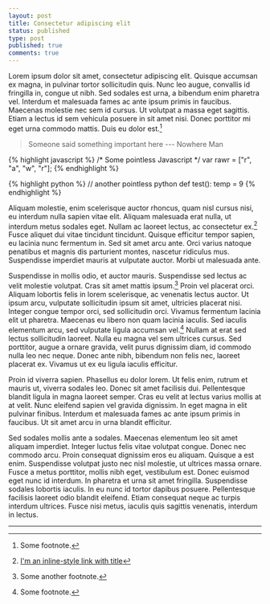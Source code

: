 ```yaml
---
layout: post
title: Consectetur adipiscing elit
status: published
type: post
published: true
comments: true
---
```


Lorem ipsum dolor sit amet, consectetur adipiscing elit. Quisque accumsan ex magna, in pulvinar tortor sollicitudin quis. Nunc leo augue, convallis id fringilla in, congue ut nibh. Sed sodales est urna, a bibendum enim pharetra vel. Interdum et malesuada fames ac ante ipsum primis in faucibus. Maecenas molestie nec sem id cursus. Ut volutpat a massa eget sagittis. Etiam a lectus id sem vehicula posuere in sit amet nisi. Donec porttitor mi eget urna commodo mattis. Duis eu dolor est.[^1]

> Someone said something important here --- Nowhere Man

{% highlight javascript %}
/* Some pointless Javascript */
var rawr = ["r", "a", "w", "r"];
{% endhighlight %}

{% highlight python %}
// another pointless python
def test():
    temp = 9
{% endhighlight %}

Aliquam molestie, enim scelerisque auctor rhoncus, quam nisl cursus nisi, eu interdum nulla sapien vitae elit. Aliquam malesuada erat nulla, ut interdum metus sodales eget. Nullam ac laoreet lectus, ac consectetur ex.[^2] Fusce aliquet dui vitae tincidunt tincidunt. Quisque efficitur tempor sapien, eu lacinia nunc fermentum in. Sed sit amet arcu ante. Orci varius natoque penatibus et magnis dis parturient montes, nascetur ridiculus mus. Suspendisse imperdiet mauris at vulputate auctor. Morbi ut malesuada ante.

Suspendisse in mollis odio, et auctor mauris. Suspendisse sed lectus ac velit molestie volutpat. Cras sit amet mattis ipsum.[^3] Proin vel placerat orci. Aliquam lobortis felis in lorem scelerisque, ac venenatis lectus auctor. Ut ipsum arcu, vulputate sollicitudin ipsum sit amet, ultricies placerat nisi. Integer congue tempor orci, sed sollicitudin orci. Vivamus fermentum lacinia elit ut pharetra. Maecenas eu libero non quam lacinia iaculis. Sed iaculis elementum arcu, sed vulputate ligula accumsan vel.[^4] Nullam at erat sed lectus sollicitudin laoreet. Nulla eu magna vel sem ultrices cursus. Sed porttitor, augue a ornare gravida, velit purus dignissim diam, id commodo nulla leo nec neque. Donec ante nibh, bibendum non felis nec, laoreet placerat ex. Vivamus ut ex eu ligula iaculis efficitur.

Proin id viverra sapien. Phasellus eu dolor lorem. Ut felis enim, rutrum et mauris ut, viverra sodales leo. Donec sit amet facilisis dui. Pellentesque blandit ligula in magna laoreet semper. Cras eu velit at lectus varius mollis at at velit. Nunc eleifend sapien vel gravida dignissim. In eget magna in elit pulvinar finibus. Interdum et malesuada fames ac ante ipsum primis in faucibus. Ut sit amet arcu in urna blandit efficitur.

Sed sodales mollis ante a sodales. Maecenas elementum leo sit amet aliquam imperdiet. Integer luctus felis vitae volutpat congue. Donec nec commodo arcu. Proin consequat dignissim eros eu aliquam. Quisque a est enim. Suspendisse volutpat justo nec nisl molestie, ut ultrices massa ornare. Fusce a metus porttitor, mollis nibh eget, vestibulum est. Donec euismod eget nunc id interdum. In pharetra et urna sit amet fringilla. Suspendisse sodales lobortis iaculis. In eu nunc id tortor dapibus posuere. Pellentesque facilisis laoreet odio blandit eleifend. Etiam consequat neque ac turpis interdum ultrices. Fusce nisi metus, iaculis quis sagittis venenatis, interdum in lectus.

----
[^1]: Some footnote.
[^2]: [I'm an inline-style link with title](https://www.google.com "Google's Homepage")
[^3]: Some another footnote.
[^4]: Some footnote.

